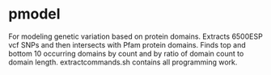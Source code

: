 pmodel
======

For modeling genetic variation based on protein domains.  Extracts 6500ESP vcf SNPs and then intersects with Pfam protein domains.  Finds top and bottom 10 occurring domains by count and by ratio of domain count to domain length.  extractcommands.sh contains all programming work.
